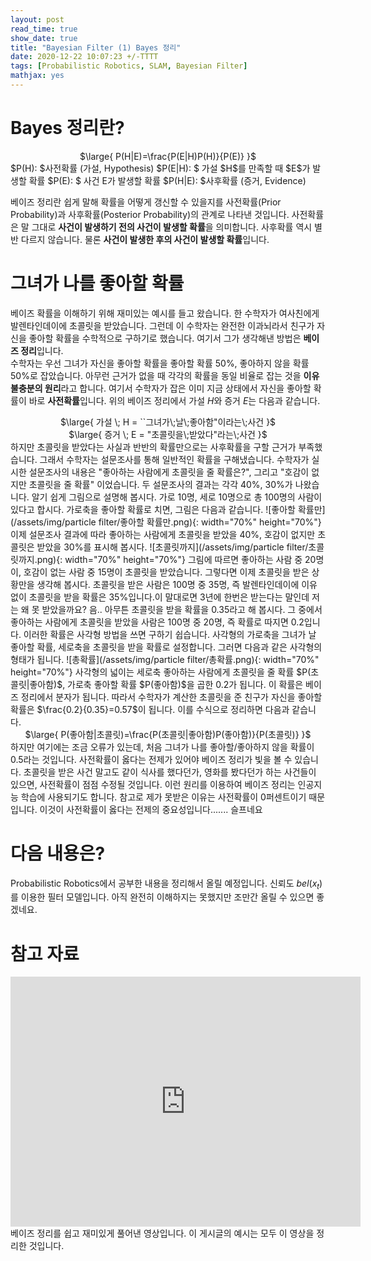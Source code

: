 ```yaml
---
layout: post
read_time: true
show_date: true
title: "Bayesian Filter (1) Bayes 정리"
date: 2020-12-22 10:07:23 +/-TTTT
tags: [Probabilistic Robotics, SLAM, Bayesian Filter]
mathjax: yes
---
```

# Bayes 정리란?
<center> $\large{
P(H|E)=\frac{P(E|H)P(H)}{P(E)}
}$ </center>
$P(H): $사전확률 (가설, Hypothesis)  
$P(E|H): $ 가설 $H$를 만족할 때 $E$가 발생할 확률  
$P(E): $ 사건 E가 발생할 확률  
$P(H|E): $사후확률 (증거, Evidence)  

베이즈 정리란 쉽게 말해 확률을 어떻게 갱신할 수 있을지를 사전확률(Prior Probability)과 사후확률(Posterior Probability)의 관계로 나타낸 것입니다.
사전확률은 말 그대로 **사건이 발생하기 전의 사건이 발생할 확률**을 의미합니다. 사후확률 역시 별반 다르지 않습니다. 물론 **사건이 발생한 후의 사건이 발생할 확률**입니다.  

# 그녀가 나를 좋아할 확률
베이즈 확률을 이해하기 위해 재미있는 예시를 들고 왔습니다. 한 수학자가 여사친에게 발렌타인데이에 초콜릿을 받았습니다. 그런데 이 수학자는 완전한 이과뇌라서 친구가 자신을 좋아할 확률을 수학적으로 구하기로 했습니다. 여기서 그가 생각해낸 방법은 **베이즈 정리**입니다.  
수학자는 우선 그녀가 자신을 좋아할 확률을 좋아할 확률 50%, 좋아하지 않을 확률 50%로 잡았습니다. 아무런 근거가 없을 때 각각의 확률을 동일 비율로 잡는 것을 **이유 불충분의 원리**라고 합니다. 여기서 수학자가 잡은 이미 지금 상태에서 자신을 좋아할 확률이 바로 **사전확률**입니다. 위의 베이즈 정리에서 가설 $H$와 증거 $E$는 다음과 같습니다.
<center> $\large{
가설 \; H = ``그녀가\;날\;좋아함"이라는\;사건
}$ </center>
<center> $\large{
증거 \; E = "초콜릿을\;받았다"라는\;사건
}$ </center>
하지만 초콜릿을 받았다는 사실과 반반의 확률만으로는 사후확률을 구할 근거가 부족했습니다.  
그래서 수학자는 설문조사를 통해 일반적인 확률을 구해냈습니다. 수학자가 실시한 설문조사의 내용은 "좋아하는 사람에게 초콜릿을 줄 확률은?", 그리고 "호감이 없지만 초콜릿을 줄 확률" 이었습니다. 두 설문조사의 결과는 각각 40%, 30%가 나왔습니다. 알기 쉽게 그림으로 설명해 봅시다. 가로 10명, 세로 10명으로 총 100명의 사람이 있다고 합시다. 가로축을 좋아할 확률로 치면, 그림은 다음과 같습니다.  
![좋아할 확률만](/assets/img/particle filter/좋아할 확률만.png){: width="70%" height="70%"}  
이제 설문조사 결과에 따라 좋아하는 사람에게 초콜릿을 받았을 40%, 호감이 없지만 초콜릿은 받았을 30%를 표시해 봅시다.  
![초콜릿까지](/assets/img/particle filter/초콜릿까지.png){: width="70%" height="70%"}  
그림에 따르면 좋아하는 사람 중 20명이, 호감이 없는 사람 중 15명이 초콜릿을 받았습니다. 그렇다면 이제 초콜릿을 받은 상황만을 생각해 봅시다. 초콜릿을 받은 사람은 100명 중 35명, 즉 발렌타인데이에 이유 없이 초콜릿을 받을 확률은 35%입니다.이 말대로면 3년에 한번은 받는다는 말인데 저는 왜 못 받았을까요? 음.. 아무튼 초콜릿을 받을 확률을 0.35라고 해 봅시다. 그 중에서 좋아하는 사람에게 초콜릿을 받았을 사람은 100명 중 20명, 즉 확률로 따지면 0.2입니다. 이러한 확률은 사각형 방법을 쓰면 구하기 쉽습니다. 사각형의 가로축을 그녀가 날 좋아할 확률, 세로축을 초콜릿을 받을 확률로 설정합니다. 그러면 다음과 같은 사각형의 형태가 됩니다.  
![총확률](/assets/img/particle filter/총확률.png){: width="70%" height="70%"}  
사각형의 넓이는 세로축 좋아하는 사람에게 초콜릿을 줄 확률 $P(초콜릿|좋아함)$, 가로축 좋아할 확률 $P(좋아함)$을 곱한 0.2가 됩니다. 이 확률은 베이즈 정리에서 분자가 됩니다. 따라서 수학자가 계산한 초콜릿을 준 친구가 자신을 좋아할 확률은 $\frac{0.2}{0.35}=0.57$이 됩니다. 이를 수식으로 정리하면 다음과 같습니다.  
<center> $\large{
P(좋아함|초콜릿)=\frac{P(초콜릿|좋아함)P(좋아함)}{P(초콜릿)}
}$ </center>
하지만 여기에는 조금 오류가 있는데, 처음 그녀가 나를 좋아할/좋아하지 않을 확률이 0.5라는 것입니다. 사전확률이 옳다는 전제가 있어야 베이즈 정리가 빛을 볼 수 있습니다. 초콜릿을 받은 사건 말고도 같이 식사를 했다던가, 영화를 봤다던가 하는 사건들이 있으면, 사전확률이 점점 수정될 것입니다. 이런 원리를 이용하여 베이즈 정리는 인공지능 학습에 사용되기도 합니다. 참고로 제가 못받은 이유는 사전확률이 0퍼센트이기 때문입니다. 이것이 사전확률이 옳다는 전제의 중요성입니다.......  
슬프네요

# 다음 내용은?
Probabilistic Robotics에서 공부한 내용을 정리해서 올릴 예정입니다. 신뢰도 $bel(x_t)$를 이용한 필터 모델입니다. 아직 완전히 이해하지는 못했지만 조만간 올릴 수 있으면 좋겠네요.


# 참고 자료
<center> <iframe width="560" height="400" src="https://www.youtube.com/embed/Y4ecU7NkiEI" frameborder="0" allow="accelerometer; autoplay; clipboard-write; encrypted-media; gyroscope; picture-in-picture" allowfullscreen></iframe> </center>
베이즈 정리를 쉽고 재미있게 풀어낸 영상입니다. 이 게시글의 예시는 모두 이 영상을 정리한 것입니다.
